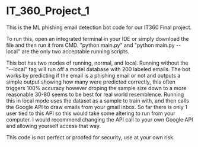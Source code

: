 # IT_360_Project_1
This is the ML phishing email detection bot code for our IT360 Final project. 

To run this, open an integrated terminal in your IDE or simply download the file and then run it from CMD.
"python main.py" and "python main.py --local" are the only two acceptable running scripts. 

This bot has two modes of running, normal, and local. Running without the "--local" tag will run off a 
model database with 200 labeled emails. The bot works by predicting if the email is a phishing email or
not and outputs a simple output showing how many were predicted correctly, this often triggers 100% accuracy
however droping the sample size down to a more reasonable 30-80 seems to be best for real world resemblence. 
Running this in local mode uses the dataset as a sample to train with, and then calls the Google API to draw 
emails from your gmail inbox. So far there is only 1 user tied to this API so this would take some altering to 
run from your computer. I would recommend changing the API call to your own Google API and allowing yourself
access that way. 

This code is not perfect or proofed for security, use at your own risk.